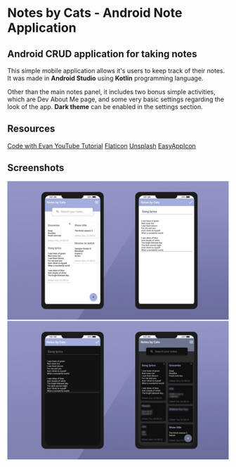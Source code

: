 # Notes by Cats - Android Note Application
## Android CRUD application for taking notes  

This simple mobile application allows it's users to keep track of their notes. It was made in **Android Studio** using **Kotlin** programming language.

Other than the main notes panel, it includes two bonus simple activities, which are Dev About Me page, and some very basic settings regarding the look of the app. **Dark theme** can be enabled in the settings section.

## Resources
[Code with Evan YouTube Tutorial](https://youtu.be/Shh0N45S4hE)
[Flaticon](https://www.flaticon.com/)
[Unsplash](https://unsplash.com/)
[EasyAppIcon](https://easyappicon.com/)

## Screenshots

![notesByCats](Screenshots/1.jpg)
![notesByCats](Screenshots/2.jpg)